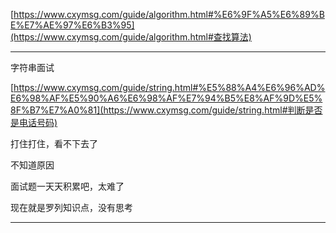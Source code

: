 [https://www.cxymsg.com/guide/algorithm.html#%E6%9F%A5%E6%89%BE%E7%AE%97%E6%B3%95](https://www.cxymsg.com/guide/algorithm.html#查找算法)

---

字符串面试

[https://www.cxymsg.com/guide/string.html#%E5%88%A4%E6%96%AD%E6%98%AF%E5%90%A6%E6%98%AF%E7%94%B5%E8%AF%9D%E5%8F%B7%E7%A0%81](https://www.cxymsg.com/guide/string.html#判断是否是电话号码)

打住打住，看不下去了

不知道原因

面试题一天天积累吧，太难了

现在就是罗列知识点，没有思考

----


